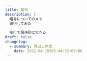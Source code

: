 ```yaml
---
title: 暗号
description: |
  暗号についてのメモ
  改行してみた

  空行で段落別にできる
draft: false
changelog:
  - summary: 見出し作成
    date: 2022-04-19T03:44:32+09:00
---
```

